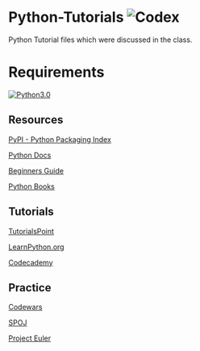 # Python-Tutorials ![Codex](https://img.shields.io/badge/codex-2.0-blue.svg?style=flat-square)
Python Tutorial files which were discussed in the class.

# Requirements
[![Python3.0](https://img.shields.io/badge/Python-3.0-brightgreen.svg)](https://www.python.org/)


## Resources
[PyPI - Python Packaging Index](https://pypi.python.org/pypi)

[Python Docs](https://www.python.org/doc/)

[Beginners Guide](https://wiki.python.org/moin/BeginnersGuide)

[Python Books](https://wiki.python.org/moin/PythonBooks)


## Tutorials
[TutorialsPoint](https://www.tutorialspoint.com/python/)

[LearnPython.org](https://www.learnpython.org/)

[Codecademy](https://www.codecademy.com/learn/learn-python)


## Practice
[Codewars](http://codewars.com/)

[SPOJ](http://www.spoj.com/)

[Project Euler](https://projecteuler.net/)
